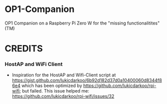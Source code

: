 # OP1-Companion
OP1 Companion on a Raspberry Pi Zero W for the "missing functionalitites"(TM)

# CREDITS

### HostAP and WiFi Client
 - Inspiration for the HostAP and Wifi-Client script at https://gist.github.com/lukicdarkoo/6b92d182d37d0a10400060d8344f86e4 which has been optimized by https://github.com/lukicdarkoo/rpi-wifi; but failed. This issue helped me: https://github.com/lukicdarkoo/rpi-wifi/issues/32

